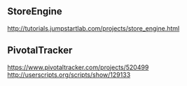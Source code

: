 ## StoreEngine

http://tutorials.jumpstartlab.com/projects/store_engine.html

## PivotalTracker

https://www.pivotaltracker.com/projects/520499
http://userscripts.org/scripts/show/129133
